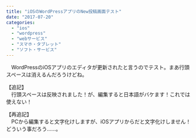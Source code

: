 ```yaml
---
title: "iOSのWordPressアプリのNew投稿画面テスト"
date: "2017-07-20"
categories: 
  - "ios"
  - "wordpress"
  - "webサービス"
  - "スマホ・タブレット"
  - "ソフト・サービス"
---
```


　WordPressのiOSアプリのエディタが更新されたと言うのでテスト。まあ行頭スペースは消えるんだろうけどね。  
  
【追記】  
　行頭スペースは反映されました！が、編集すると日本語がバケます！これでは使えない！  
  
【再追記】  
　PCから編集すると文字化けしますが、iOSアプリからだと文字化けしません！どういう事だろう……。
